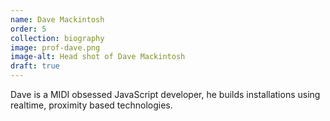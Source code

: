 ```yaml
---
name: Dave Mackintosh
order: 5
collection: biography
image: prof-dave.png
image-alt: Head shot of Dave Mackintosh
draft: true
---
```

Dave is a MIDI obsessed JavaScript developer, he builds installations using realtime, proximity based technologies.